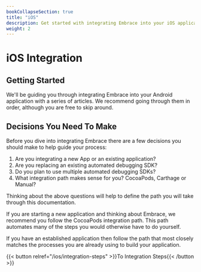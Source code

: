 ```yaml
---
bookCollapseSection: true
title: "iOS"
description: Get started with integrating Embrace into your iOS application
weight: 2
---
```


# iOS Integration

## Getting Started

We'll be guiding you through integrating Embrace into your Android application
with a series of articles. We recommend going through them in order, although
you are free to skip around. 

## Decisions You Need To Make

Before you dive into integrating Embrace there are a few decisions you should
make to help guide your process:

1. Are you integrating a new App or an existing application?
1. Are you replacing an existing automated debugging SDK?
1. Do you plan to use multiple automated debugging SDKs?
1. What integration path makes sense for you?  CocoaPods, Carthage or Manual?

Thinking about the above questions will help to define the path you will take
through this documentation.  

If you are starting a new application and thinking about Embrace, we recommend
you follow the CocoaPods integration path.  This path automates many of the
steps you would otherwise have to do yourself.

If you have an established application then follow the path that most closely
matches the processes you are already using to build your application.

{{< button relref="/ios/integration-steps" >}}To Integration Steps{{< /button >}}

